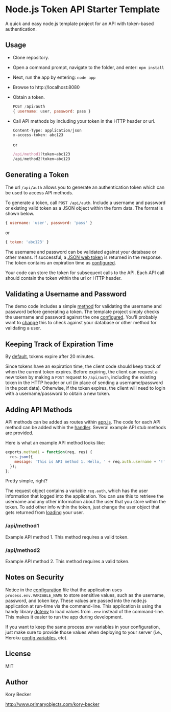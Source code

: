 Node.js Token API Starter Template
==================================

A quick and easy node.js template project for an API with token-based authentication.

## Usage

- Clone repository.
- Open a command prompt, navigate to the folder, and enter: `npm install`
- Next, run the app by entering: `node app`
- Browse to http://localhost:8080
- Obtain a token.
  
  ```js
  POST /api/auth
  { username: user, password: pass }
  ```

- Call API methods by including your token in the HTTP header or url.

  ```js
  Content-Type: application/json
  x-access-token: abc123
  ```

  or

  ```js
  /api/method1?token=abc123
  /api/method2?token=abc123
  ```

## Generating a Token

The url `/api/auth` allows you to generate an authentication token which can be used to access API methods.

To generate a token, call `POST /api/auth`. Include a username and password or existing valid token as a JSON object within the form data. The format is shown below.

```js
{ username: 'user', password: 'pass' }
```

or

```js
{ token: 'abc123' }
```


The username and password can be validated against your database or other means. If successful, a [JSON web token](https://www.npmjs.com/package/json-web-token) is returned in the response. The token contains an expiration time as [configured](config/config.js#L11).

Your code can store the token for subsequent calls to the API. Each API call should contain the token within the url or HTTP header.

## Validating a Username and Password

The demo code includes a simple [method](managers/userManager.js#L4) for validating the username and password before generating a token. The template project simply checks the username and password against the one [configured](config/config.js#L6-L7). You'll probably want to [change](routes/auth/index.js#L7) this to check against your database or other method for validating a user.

## Keeping Track of Expiration Time

By [default](config/config.js#L11), tokens expire after 20 minutes.

Since tokens have an expiration time, the client code should keep track of when the current token expires. Before expiring, the client can request a new token by making a `POST` request to `/api/auth`, including the existing token in the HTTP header or url (in place of sending a username/password in the post data). Otherwise, if the token expires, the client will need to login with a username/password to obtain a new token.

## Adding API Methods

API methods can be added as routes within [app.js](app.js#L28-L29). The code for each API method can be added within the [handler](routes/api/index.js). Several example API stub methods are provided.

Here is what an example API method looks like:

```js
exports.method1 = function(req, res) {
  res.json({
    message: 'This is API method 1. Hello, ' + req.auth.username + '!'
  });
};
```

Pretty simple, right?

The request object contains a variable `req.auth`, which has the user information that logged into the application. You can use this to retrieve the username and any other information about the user that you store within the token. To add other info within the token, just change the user object that gets returned from [loading](routes/auth/index.js#L7) your user.

### /api/method1

Example API method 1. This method requires a valid token.

### /api/method2

Example API method 2. This method requires a valid token.

## Notes on Security

Notice in the [configuration](config/config.js#L6) file that the application uses `process.env.VARIABLE_NAME` to store sensitive values, such as the username, password, and token key. These values are passed into the node.js application at run-time via the command-line. This application is using the handy library [dotenv](https://www.npmjs.com/package/dotenv) to load values from `.env` instead of the command-line. This makes it easier to run the app during development.

If you want to keep the same process.env variables in your configuration, just make sure to provide those values when deploying to your server (i.e., Heroku [config variables](https://devcenter.heroku.com/articles/config-vars), etc).

## License

MIT

## Author

Kory Becker

http://www.primaryobjects.com/kory-becker